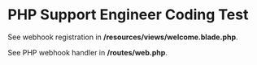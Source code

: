 # PHP Support Engineer Coding Test

See webhook registration in **/resources/views/welcome.blade.php**.

See PHP webhook handler in **/routes/web.php**.
